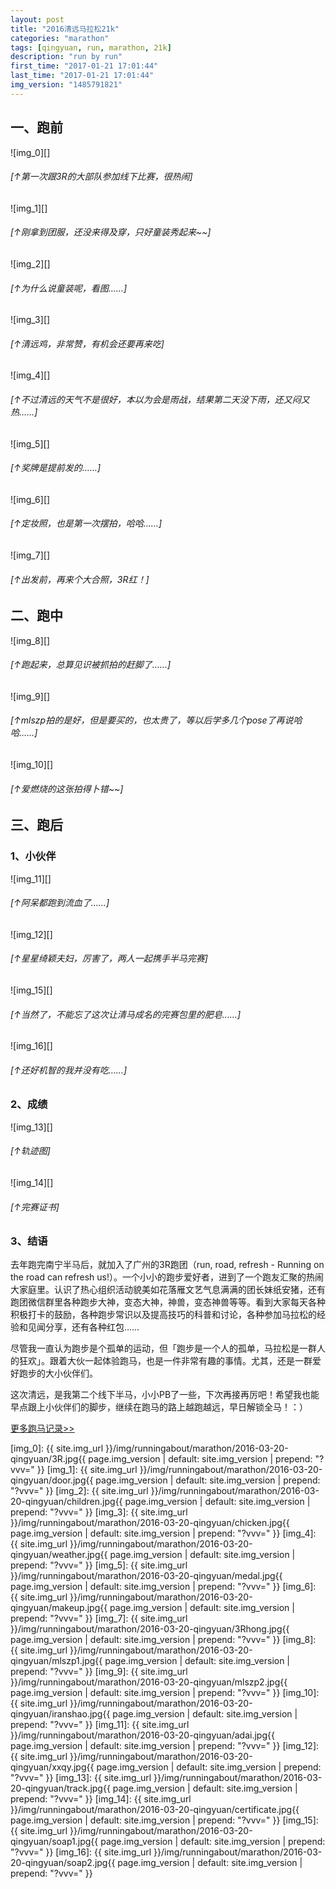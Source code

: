 ```yaml
---
layout: post
title: "2016清远马拉松21k"
categories: "marathon"
tags: [qingyuan, run, marathon, 21k]
description: "run by run"
first_time: "2017-01-21 17:01:44"
last_time: "2017-01-21 17:01:44"
img_version: "1485791821"
---
```


## 一、跑前

![img_0][]

###### [↑第一次跟3R的大部队参加线下比赛，很热闹]

![img_1][]

###### [↑刚拿到团服，还没来得及穿，只好童装秀起来~~]

![img_2][]

###### [↑为什么说童装呢，看图……]

![img_3][]

###### [↑清远鸡，非常赞，有机会还要再来吃]

![img_4][]

###### [↑不过清远的天气不是很好，本以为会是雨战，结果第二天没下雨，还又闷又热……]

![img_5][]

###### [↑奖牌是提前发的……]

![img_6][]

###### [↑定妆照，也是第一次摆拍，哈哈……]

![img_7][]

###### [↑出发前，再来个大合照，3R红！]

## 二、跑中

![img_8][]

###### [↑跑起来，总算见识被抓拍的赶脚了……]

![img_9][]

###### [↑mlszp拍的是好，但是要买的，也太贵了，等以后学多几个pose了再说哈哈……]

![img_10][]

###### [↑爱燃烧的这张拍得卜错~~]

## 三、跑后

### 1、小伙伴

![img_11][]

###### [↑阿呆都跑到流血了……]

![img_12][]

###### [↑星星绮颖夫妇，厉害了，两人一起携手半马完赛]

![img_15][]

###### [↑当然了，不能忘了这次让清马成名的完赛包里的肥皂……]

![img_16][]

###### [↑还好机智的我并没有吃……]

### 2、成绩

![img_13][]

###### [↑轨迹图]

![img_14][]

###### [↑完赛证书]

### 3、结语    

去年跑完南宁半马后，就加入了广州的3R跑团（run, road, refresh - Running on the road can refresh us!）。一个小小的跑步爱好者，进到了一个跑友汇聚的热闹大家庭里。认识了热心组织活动貌美如花落雁文艺气息满满的团长妹纸安猪，还有跑团微信群里各种跑步大神，变态大神，神兽，变态神兽等等。看到大家每天各种积极打卡的鼓励，各种跑步常识以及提高技巧的科普和讨论，各种参加马拉松的经验和见闻分享，还有各种红包……

尽管我一直认为跑步是个孤单的运动，但「跑步是一个人的孤单，马拉松是一群人的狂欢」。跟着大伙一起体验跑马，也是一件非常有趣的事情。尤其，还是一群爱好跑步的大小伙伴们。

这次清远，是我第二个线下半马，小小PB了一些，下次再接再厉吧！希望我也能早点跟上小伙伴们的脚步，继续在跑马的路上越跑越远，早日解锁全马！：）

[<u>更多跑马记录>></u>](/runningabout/marathon-records.html)


[img_0]: {{ site.img_url }}/img/runningabout/marathon/2016-03-20-qingyuan/3R.jpg{{ page.img_version | default: site.img_version | prepend: "?vvv=" }}
[img_1]: {{ site.img_url }}/img/runningabout/marathon/2016-03-20-qingyuan/door.jpg{{ page.img_version | default: site.img_version | prepend: "?vvv=" }}
[img_2]: {{ site.img_url }}/img/runningabout/marathon/2016-03-20-qingyuan/children.jpg{{ page.img_version | default: site.img_version | prepend: "?vvv=" }}
[img_3]: {{ site.img_url }}/img/runningabout/marathon/2016-03-20-qingyuan/chicken.jpg{{ page.img_version | default: site.img_version | prepend: "?vvv=" }}
[img_4]: {{ site.img_url }}/img/runningabout/marathon/2016-03-20-qingyuan/weather.jpg{{ page.img_version | default: site.img_version | prepend: "?vvv=" }}
[img_5]: {{ site.img_url }}/img/runningabout/marathon/2016-03-20-qingyuan/medal.jpg{{ page.img_version | default: site.img_version | prepend: "?vvv=" }}
[img_6]: {{ site.img_url }}/img/runningabout/marathon/2016-03-20-qingyuan/makeup.jpg{{ page.img_version | default: site.img_version | prepend: "?vvv=" }}
[img_7]: {{ site.img_url }}/img/runningabout/marathon/2016-03-20-qingyuan/3Rhong.jpg{{ page.img_version | default: site.img_version | prepend: "?vvv=" }}
[img_8]: {{ site.img_url }}/img/runningabout/marathon/2016-03-20-qingyuan/mlszp1.jpg{{ page.img_version | default: site.img_version | prepend: "?vvv=" }}
[img_9]: {{ site.img_url }}/img/runningabout/marathon/2016-03-20-qingyuan/mlszp2.jpg{{ page.img_version | default: site.img_version | prepend: "?vvv=" }}
[img_10]: {{ site.img_url }}/img/runningabout/marathon/2016-03-20-qingyuan/iranshao.jpg{{ page.img_version | default: site.img_version | prepend: "?vvv=" }}
[img_11]: {{ site.img_url }}/img/runningabout/marathon/2016-03-20-qingyuan/adai.jpg{{ page.img_version | default: site.img_version | prepend: "?vvv=" }}
[img_12]: {{ site.img_url }}/img/runningabout/marathon/2016-03-20-qingyuan/xxqy.jpg{{ page.img_version | default: site.img_version | prepend: "?vvv=" }}
[img_13]: {{ site.img_url }}/img/runningabout/marathon/2016-03-20-qingyuan/track.jpg{{ page.img_version | default: site.img_version | prepend: "?vvv=" }}
[img_14]: {{ site.img_url }}/img/runningabout/marathon/2016-03-20-qingyuan/certificate.jpg{{ page.img_version | default: site.img_version | prepend: "?vvv=" }}
[img_15]: {{ site.img_url }}/img/runningabout/marathon/2016-03-20-qingyuan/soap1.jpg{{ page.img_version | default: site.img_version | prepend: "?vvv=" }}
[img_16]: {{ site.img_url }}/img/runningabout/marathon/2016-03-20-qingyuan/soap2.jpg{{ page.img_version | default: site.img_version | prepend: "?vvv=" }}



